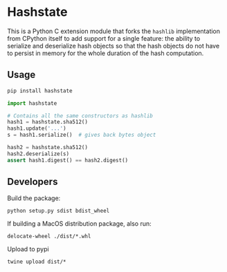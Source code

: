 # Hashstate

This is a Python C extension module that forks the ``hashlib`` implementation
from CPython itself to add support for a single feature: the ability to
serialize and deserialize hash objects so that the hash objects do not have
to persist in memory for the whole duration of the hash computation.

## Usage

```bash
pip install hashstate
```

```python
import hashstate

# Contains all the same constructors as hashlib
hash1 = hashstate.sha512()
hash1.update('...')
s = hash1.serialize()  # gives back bytes object

hash2 = hashstate.sha512()
hash2.deserialize(s)
assert hash1.digest() == hash2.digest()
```

## Developers

Build the package:

    python setup.py sdist bdist_wheel

If building a MacOS distribution package, also run:

    delocate-wheel ./dist/*.whl

Upload to pypi

    twine upload dist/*
```
